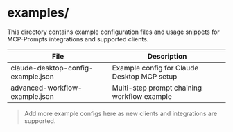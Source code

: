 # examples/

This directory contains example configuration files and usage snippets for MCP-Prompts integrations and supported clients.

| File                              | Description                                 |
|-----------------------------------|---------------------------------------------|
| claude-desktop-config-example.json | Example config for Claude Desktop MCP setup |
| advanced-workflow-example.json     | Multi-step prompt chaining workflow example |

> Add more example configs here as new clients and integrations are supported. 
